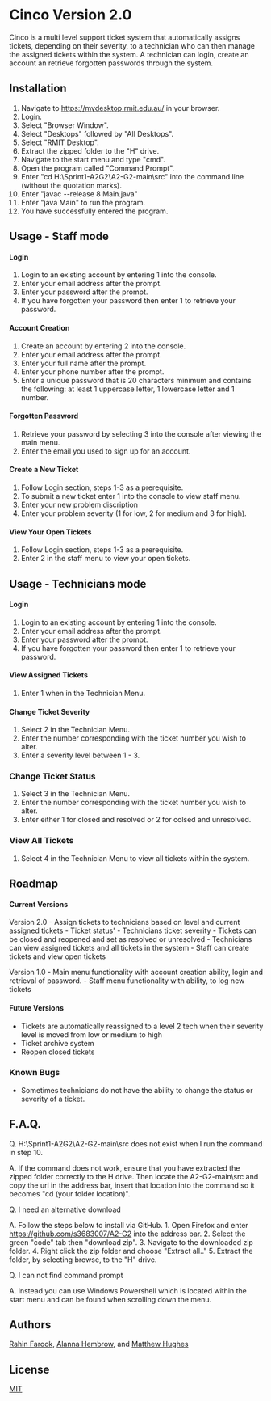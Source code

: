 # Cinco Version 2.0

Cinco is a multi level support ticket system that automatically assigns tickets, depending on their severity, to a technician who can then manage the assigned tickets within the system. A technician can login, create an account an retrieve forgotten passwords through the system. 

## Installation
1. Navigate to https://mydesktop.rmit.edu.au/ in your browser.
2. Login.
3. Select "Browser Window".
4. Select "Desktops" followed by "All Desktops".
5. Select "RMIT Desktop".
6. Extract the zipped folder to the "H" drive.
7. Navigate to the start menu and type "cmd".
8. Open the program called "Command Prompt".
9. Enter "cd H:\Sprint1-A2G2\A2-G2-main\src" into the command line (without the quotation marks).
10. Enter "javac --release 8 Main.java"
11. Enter "java Main" to run the program.
12. You have successfully entered the program. 

## Usage - Staff mode
#### Login
1. Login to an existing account by entering 1 into the console. 
2. Enter your email address after the prompt.
3. Enter your password after the prompt.
4. If you have forgotten your password then enter 1 to retrieve your password.

#### Account Creation 
1. Create an account by entering 2 into the console. 
2. Enter your email address after the prompt.
3. Enter your full name after the prompt.
4. Enter your phone number after the prompt.
5. Enter a unique password that is 20 characters minimum and contains the following: at least 1 uppercase letter, 1 lowercase letter and 1 number. 

#### Forgotten Password
1. Retrieve your password by selecting 3 into the console after viewing the main menu. 
2. Enter the email you used to sign up for an account.

#### Create a New Ticket
1. Follow Login section, steps 1-3 as a prerequisite.
2. To submit a new ticket enter 1 into the console to view staff menu. 
3. Enter your new problem discription
4. Enter your problem severity (1 for low, 2 for medium and 3 for high).

#### View Your Open Tickets
1. Follow Login section, steps 1-3 as a prerequisite.
2. Enter 2 in the staff menu to view your open tickets.

## Usage - Technicians mode
#### Login
1. Login to an existing account by entering 1 into the console. 
2. Enter your email address after the prompt.
3. Enter your password after the prompt.
4. If you have forgotten your password then enter 1 to retrieve your password.

#### View Assigned Tickets
1. Enter 1 when in the Technician Menu.

#### Change Ticket Severity
1. Select 2 in the Technician Menu.
2. Enter the number corresponding with the ticket number you wish to alter. 
3. Enter a severity level between 1 - 3.

### Change Ticket Status 
1. Select 3 in the Technician Menu.
2. Enter the number corresponding with the ticket number you wish to alter.
3. Enter either 1 for closed and resolved or 2 for colsed and unresolved.

### View All Tickets
1. Select 4 in the Technician Menu to view all tickets within the system.


## Roadmap
#### Current Versions

Version 2.0 - Assign tickets to technicians based on level and current assigned tickets
            - Ticket status'
            - Technicians ticket severity 
            - Tickets can be closed and reopened and set as resolved or unresolved
            - Technicians can view assigned tickets and all tickets in the system
            - Staff can create tickets and view open tickets

Version 1.0 - Main menu functionality with account creation ability, login and retrieval of password. 
            - Staff menu functionality with ability, to log new tickets

#### Future Versions
- Tickets are automatically reassigned to a level 2 tech when their severity level is moved from low or medium to high
- Ticket archive system
- Reopen closed tickets 

### Known Bugs
- Sometimes technicians do not have the ability to change the status or severity of a ticket.

## F.A.Q.
Q. H:\Sprint1-A2G2\A2-G2-main\src does not exist when I run the command in step 10.

A. If the command does not work, ensure that you have extracted the zipped folder correctly to the H drive. Then locate the A2-G2-main\src and copy the url in the address bar, insert that location into the command so it becomes "cd (your folder location)". 

Q. I need an alternative download

A. Follow the steps below to install via GitHub.
            1. Open Firefox and enter https://github.com/s3683007/A2-G2 into the address bar. 
            2. Select the green "code" tab then "download zip".
            3. Navigate to the downloaded zip folder.
            4. Right click the zip folder and choose "Extract all.."
            5. Extract the folder, by selecting browse, to the "H" drive.

Q. I can not find command prompt

A. Instead you can use Windows Powershell which is located within the start menu and can be found when scrolling down the menu.

## Authors
[Rahin Farook](https://github.com/RahinF), [Alanna Hembrow](https://github.com/s3683007), and [Matthew Hughes](https://github.com/s3816641)

## License
[MIT](https://choosealicense.com/licenses/mit/)
